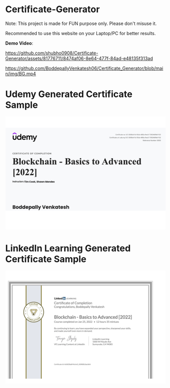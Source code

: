 # Certificate-Generator

Note: This project is made for FUN purpose only. Please don't misuse it.

Recommended to use this website on your Laptop/PC for better results.

**Demo Video**: 

https://github.com/shubho0908/Certificate-Generator/assets/81776711/8474af06-8e64-477f-84ad-e48135f313ad

https://github.com/BoddepallyVenkatesh06/Certificate_Generator/blob/main/img/BG.mp4





# Udemy Generated Certificate Sample

![sample1](https://github.com/BoddepallyVenkatesh06/Certificate_Generator/blob/main/Udemy-certificate.png)


# LinkedIn Learning Generated Certificate Sample

![sample2](https://github.com/BoddepallyVenkatesh06/Certificate_Generator/blob/main/LinkedIn-certificate.png)

